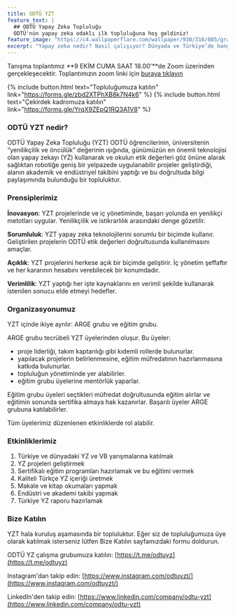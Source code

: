 ```yaml
---
title: ODTÜ YZT
feature_text: |
  ## ODTÜ Yapay Zeka Topluluğu
  ODTÜ'nün yapay zeka odaklı ilk topluluğuna hoş geldiniz!
feature_image: "https://c4.wallpaperflare.com/wallpaper/930/316/885/gradient-simple-background-colorful-abstract-wallpaper-preview.jpg"
excerpt: "Yapay zeka nedir? Nasıl çalışıyor? Dünyada ve Türkiye’de hangi kurumlar bu konuda neler yapıyor? Gerçekten işimizi çalacak mı? Hazırlık sınavını benim yerime çözebilir mi? Bu soruların cevabını bulmak, proje geliştirmek, hackathon’lara katılmak ve yapay zeka devriminde rol almak için YZT’ye katıl! EE’ci veya beşeri, YZ dünyasında herkese yer var."
---
```


Tanışma toplantımız **9 EKİM CUMA SAAT 18.00'**de Zoom üzerinden gerçekleşecektir. Toplantımızın zoom linki için [buraya tıklayın](https://us04web.zoom.us/j/5262146219?pwd=cUtwNVZBdmo5emVSaXpaQ2VrcWJodz09)

{% include button.html text="Topluluğumuza katılın" link="https://forms.gle/zbd2XTPhXB8k7N4k6" %}
{% include button.html text="Çekirdek kadromuza katılın" link="https://forms.gle/YrqX9ZEpQ1RQ3A1V8" %}

### ODTÜ YZT nedir?
ODTÜ Yapay Zeka Topluluğu (YZT) ODTÜ öğrencilerinin, üniversitenin “yenilikçilik ve öncülük” değerinin ışığında, günümüzün en önemli teknolojisi olan yapay zekayı (YZ) kullanarak ve okulun etik değerleri göz önüne alarak sağlıktan robotiğe geniş bir yelpazede uygulanabilir projeler geliştirdiği, alanın akademik ve endüstriyel takibini yaptığı ve bu doğrultuda bilgi paylaşımında bulunduğu bir topluluktur.

### Prensiplerimiz

**İnovasyon**: YZT projelerinde ve iç yönetiminde,  başarı yolunda en yenilikçi metotları uygular. Yenilikçilik ve istikrarlılık arasındaki denge gözetilir.

**Sorumluluk**: YZT yapay zeka teknolojilerini sorumlu bir biçimde kullanır. Geliştirilen projelerin ODTÜ etik değerleri doğrultusunda kullanılmasını amaçlar.

**Açıklık**: YZT projelerini herkese açık bir biçimde geliştirir. İç yönetim şeffaftır ve her kararının hesabını verebilecek bir konumdadır.

**Verimlilik**: YZT yaptığı her işte kaynaklarını en verimli şekilde kullanarak istenilen sonucu elde etmeyi hedefler. 

### Organizasyonumuz

YZT içinde ikiye ayrılır: ARGE grubu ve eğitim grubu.

ARGE grubu tecrübeli YZT üyelerinden oluşur. Bu üyeler:
- proje liderliği, takım kaptanlığı gibi kıdemli rollerde bulunurlar. 
- yapılacak projelerin belirlenmesine, eğitim müfredatının hazırlanmasına katkıda bulunurlar.
- topluluğun yönetiminde yer alabilirler.
- eğitim grubu üyelerine mentörlük yaparlar.

Eğitim grubu üyeleri seçtikleri müfredat doğrultusunda eğitim alırlar ve eğitimin sonunda sertifika almaya hak kazanırlar. Başarılı üyeler ARGE grubuna katılabilirler.

Tüm üyelerimiz düzenlenen etkinliklerde rol alabilir.

### Etkinliklerimiz

1. Türkiye ve dünyadaki YZ ve VB yarışmalarına katılmak
2. YZ projeleri geliştirmek
3. Sertifikalı eğitim programları hazırlamak ve bu eğitimi vermek
4. Kaliteli Türkçe YZ içeriği üretmek
5. Makale ve kitap okumaları yapmak
6. Endüstri ve akademi takibi yapmak 
7. Türkiye YZ raporu hazırlamak

### Bize Katılın

YZT hala kuruluş aşamasında bir topluluktur. Eğer siz de topluluğumuza üye olarak katılmak isterseniz lütfen Bize Katılın sayfamızdaki formu doldurun.

ODTÜ YZ çalışma grubumuza katılın: [https://t.me/odtuyz](https://t.me/odtuyz)

Instagram'dan takip edin: [https://www.instagram.com/odtuyzt/](https://www.instagram.com/odtuyzt/)

LinkedIn'den takip edin: [https://www.linkedin.com/company/odtu-yzt](https://www.linkedin.com/company/odtu-yzt)
